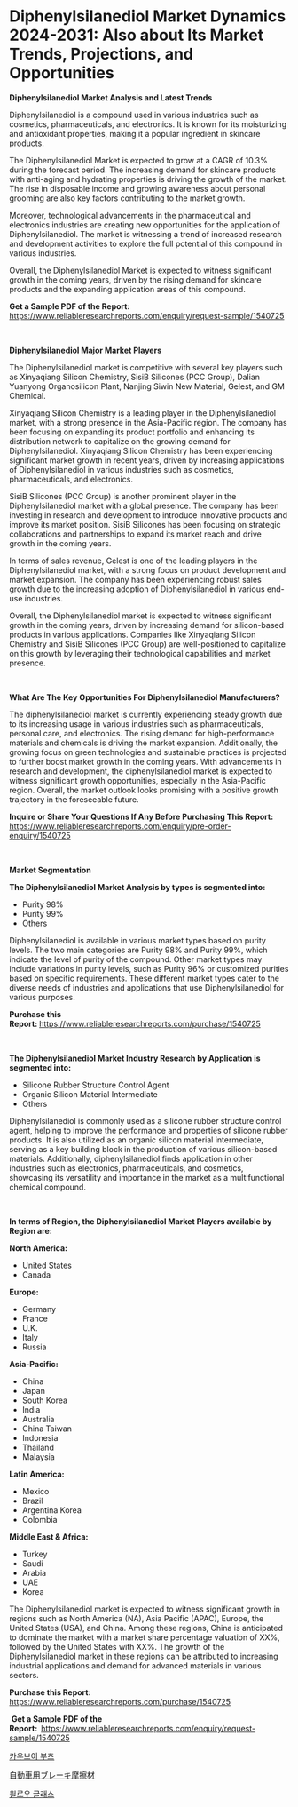 <p><h1>Diphenylsilanediol Market Dynamics 2024-2031: Also about Its Market Trends, Projections, and Opportunities</h1></p><p><strong>Diphenylsilanediol Market Analysis and Latest Trends</strong></p>
<p><p>Diphenylsilanediol is a compound used in various industries such as cosmetics, pharmaceuticals, and electronics. It is known for its moisturizing and antioxidant properties, making it a popular ingredient in skincare products. </p><p>The Diphenylsilanediol Market is expected to grow at a CAGR of 10.3% during the forecast period. The increasing demand for skincare products with anti-aging and hydrating properties is driving the growth of the market. The rise in disposable income and growing awareness about personal grooming are also key factors contributing to the market growth.</p><p>Moreover, technological advancements in the pharmaceutical and electronics industries are creating new opportunities for the application of Diphenylsilanediol. The market is witnessing a trend of increased research and development activities to explore the full potential of this compound in various industries.</p><p>Overall, the Diphenylsilanediol Market is expected to witness significant growth in the coming years, driven by the rising demand for skincare products and the expanding application areas of this compound.</p></p>
<p><strong>Get a Sample PDF of the Report:&nbsp;</strong> <a href="https://www.reliableresearchreports.com/enquiry/request-sample/1540725">https://www.reliableresearchreports.com/enquiry/request-sample/1540725</a></p>
<p>&nbsp;</p>
<p><strong>Diphenylsilanediol Major Market Players</strong></p>
<p><p>The Diphenylsilanediol market is competitive with several key players such as Xinyaqiang Silicon Chemistry, SisiB Silicones (PCC Group), Dalian Yuanyong Organosilicon Plant, Nanjing Siwin New Material, Gelest, and GM Chemical.</p><p>Xinyaqiang Silicon Chemistry is a leading player in the Diphenylsilanediol market, with a strong presence in the Asia-Pacific region. The company has been focusing on expanding its product portfolio and enhancing its distribution network to capitalize on the growing demand for Diphenylsilanediol. Xinyaqiang Silicon Chemistry has been experiencing significant market growth in recent years, driven by increasing applications of Diphenylsilanediol in various industries such as cosmetics, pharmaceuticals, and electronics. </p><p>SisiB Silicones (PCC Group) is another prominent player in the Diphenylsilanediol market with a global presence. The company has been investing in research and development to introduce innovative products and improve its market position. SisiB Silicones has been focusing on strategic collaborations and partnerships to expand its market reach and drive growth in the coming years.</p><p>In terms of sales revenue, Gelest is one of the leading players in the Diphenylsilanediol market, with a strong focus on product development and market expansion. The company has been experiencing robust sales growth due to the increasing adoption of Diphenylsilanediol in various end-use industries.</p><p>Overall, the Diphenylsilanediol market is expected to witness significant growth in the coming years, driven by increasing demand for silicon-based products in various applications. Companies like Xinyaqiang Silicon Chemistry and SisiB Silicones (PCC Group) are well-positioned to capitalize on this growth by leveraging their technological capabilities and market presence.</p></p>
<p>&nbsp;</p>
<p><strong>What Are The Key Opportunities For Diphenylsilanediol Manufacturers?</strong></p>
<p><p>The diphenylsilanediol market is currently experiencing steady growth due to its increasing usage in various industries such as pharmaceuticals, personal care, and electronics. The rising demand for high-performance materials and chemicals is driving the market expansion. Additionally, the growing focus on green technologies and sustainable practices is projected to further boost market growth in the coming years. With advancements in research and development, the diphenylsilanediol market is expected to witness significant growth opportunities, especially in the Asia-Pacific region. Overall, the market outlook looks promising with a positive growth trajectory in the foreseeable future.</p></p>
<p><strong>Inquire or Share Your Questions If Any Before Purchasing This Report:</strong> <a href="https://www.reliableresearchreports.com/enquiry/pre-order-enquiry/1540725">https://www.reliableresearchreports.com/enquiry/pre-order-enquiry/1540725</a></p>
<p>&nbsp;</p>
<p><strong>Market Segmentation</strong></p>
<p><strong>The Diphenylsilanediol Market Analysis by types is segmented into:</strong></p>
<p><ul><li>Purity 98%</li><li>Purity 99%</li><li>Others</li></ul></p>
<p><p>Diphenylsilanediol is available in various market types based on purity levels. The two main categories are Purity 98% and Purity 99%, which indicate the level of purity of the compound. Other market types may include variations in purity levels, such as Purity 96% or customized purities based on specific requirements. These different market types cater to the diverse needs of industries and applications that use Diphenylsilanediol for various purposes.</p></p>
<p><strong>Purchase this Report:&nbsp;</strong><a href="https://www.reliableresearchreports.com/purchase/1540725">https://www.reliableresearchreports.com/purchase/1540725</a></p>
<p>&nbsp;</p>
<p><strong>The Diphenylsilanediol Market Industry Research by Application is segmented into:</strong></p>
<p><ul><li>Silicone Rubber Structure Control Agent</li><li>Organic Silicon Material Intermediate</li><li>Others</li></ul></p>
<p><p>Diphenylsilanediol is commonly used as a silicone rubber structure control agent, helping to improve the performance and properties of silicone rubber products. It is also utilized as an organic silicon material intermediate, serving as a key building block in the production of various silicon-based materials. Additionally, diphenylsilanediol finds application in other industries such as electronics, pharmaceuticals, and cosmetics, showcasing its versatility and importance in the market as a multifunctional chemical compound.</p></p>
<p>&nbsp;</p>
<p><strong>In terms of Region, the Diphenylsilanediol Market Players available by Region are:</strong></p>
<p>
    <p> <strong> North America: </strong>
        <ul>
            <li>United States</li>
            <li>Canada</li>
        </ul>
        </p> 
    <p> <strong> Europe: </strong>
        <ul>
            <li>Germany</li>
            <li>France</li>
            <li>U.K.</li>
            <li>Italy</li>
            <li>Russia</li>
        </ul>
        </p> 
    <p> <strong> Asia-Pacific: </strong>
        <ul>
            <li>China</li>
            <li>Japan</li>
            <li>South Korea</li>
            <li>India</li>
            <li>Australia</li>
            <li>China Taiwan</li>
            <li>Indonesia</li>
            <li>Thailand</li>
            <li>Malaysia</li>
        </ul>
        </p> 
    <p> <strong> Latin America: </strong>
        <ul>
            <li>Mexico</li>
            <li>Brazil</li>
            <li>Argentina Korea</li>
            <li>Colombia</li>
        </ul>
        </p> 
    <p> <strong> Middle East & Africa: </strong>
        <ul>
            <li>Turkey</li>
            <li>Saudi</li>
            <li>Arabia</li>
            <li>UAE</li>
            <li>Korea</li>
        </ul>
    </p>
    </p>
<p><p>The Diphenylsilanediol market is expected to witness significant growth in regions such as North America (NA), Asia Pacific (APAC), Europe, the United States (USA), and China. Among these regions, China is anticipated to dominate the market with a market share percentage valuation of XX%, followed by the United States with XX%. The growth of the Diphenylsilanediol market in these regions can be attributed to increasing industrial applications and demand for advanced materials in various sectors.</p></p>
<p><strong>Purchase this Report: </strong><a href="https://www.reliableresearchreports.com/purchase/1540725">https://www.reliableresearchreports.com/purchase/1540725</a></p>
<p>&nbsp;<strong>Get a Sample PDF of the Report:&nbsp;&nbsp;</strong><a href="https://www.reliableresearchreports.com/enquiry/request-sample/1540725">https://www.reliableresearchreports.com/enquiry/request-sample/1540725</a></p>
<p><strong></strong></p>
<p><p><a href="https://medium.com/@jerrodhilll68/%EC%B9%B4%EC%9A%B0%EB%B3%B4%EC%9D%B4-%EB%B6%80%EC%B8%A0-%EC%8B%9C%EC%9E%A5-%EC%9C%A0%ED%98%95-%EC%A0%81%EC%9A%A9-%EB%B0%8F-%EC%A7%80%EB%A6%AC%EC%97%90-%EB%8C%80%ED%95%9C-%ED%8F%AC%EA%B4%84%EC%A0%81-%ED%8F%89%EA%B0%80-1101a7c0a109">카우보이 부츠</a></p><p><a href="https://github.com/lababdou/Market-Research-Report-List-2/blob/main/1608378193116.md">自動車用ブレーキ摩擦材</a></p><p><a href="https://github.com/jntpkh496620/Market-Research-Report-List-1/blob/main/1420529192900.md">윌로우 글래스</a></p></p>